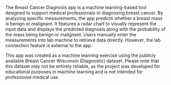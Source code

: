 The Breast Cancer Diagnosis app is a machine learning-based tool designed to support medical professionals in diagnosing breast cancer. By analyzing specific measurements,
the app predicts whether a breast mass is benign or malignant. It features a radar chart to visually represent the input data and displays the predicted diagnosis along 
with the probability of the mass being benign or malignant. Users manually enter the measurements into lab machine to retrieve data directly. However, the lab 
connection feature is external to the app.

This app was created as a machine learning exercise using the publicly available Breast Cancer Wisconsin (Diagnostic) dataset. Please note that this dataset
may not be entirely reliable, as the project was developed for educational purposes in machine learning and is not intended for professional medical use.
